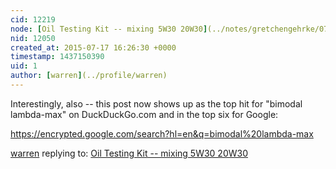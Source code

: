 ```yaml
---
cid: 12219
node: [Oil Testing Kit -- mixing 5W30 20W30](../notes/gretchengehrke/07-11-2015/oil-testing-kit-mixing-5w30-20w30)
nid: 12050
created_at: 2015-07-17 16:26:30 +0000
timestamp: 1437150390
uid: 1
author: [warren](../profile/warren)
---
```


Interestingly, also -- this post now shows up as the top hit for "bimodal lambda-max" on DuckDuckGo.com and in the top six for Google: 

https://encrypted.google.com/search?hl=en&q=bimodal%20lambda-max

[warren](../profile/warren) replying to: [Oil Testing Kit -- mixing 5W30 20W30](../notes/gretchengehrke/07-11-2015/oil-testing-kit-mixing-5w30-20w30)

